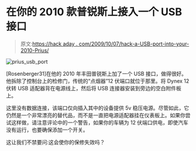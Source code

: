 # 在你的 2010 款普锐斯上接入一个 USB 接口

> 原文:[https://hack aday . com/2009/10/07/hack-a-USB-port-into-your-2010-Prius/](https://hackaday.com/2009/10/07/hack-a-usb-port-into-your-2010-prius/)

![prius_usb_port](../Images/296b5f8ebc377088c842a79636fd6139.png "prius_usb_port")

[Rosenberger31]在他的 2010 年丰田普锐斯上加了一个 USB 接口，做得很好。他拆除了控制台上的检修门，传统的“点烟器”12 伏端口就位于那里。将 Dynex 12 伏转 USB 适配器背在电源线上，然后将 USB 连接器安装到旁边的空白附件板上。

这里没有数据连接，该端口仅向插入其中的设备提供 5v 稳压电源。尽管如此，它仍然是一个非常漂亮的替代品，而不是一直把电源适配器挂在仪表板上。如果你尝试这样做，请注意评论中的一个警告，如果你的车辆为 12 伏端口供电，即使汽车没有运行，也要确保添加一个开关。

这让我们不禁要问:这会使你的保修失效吗？